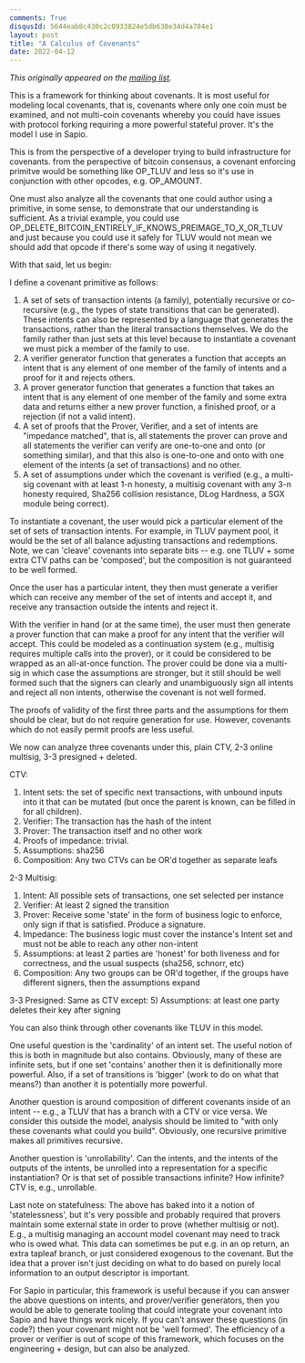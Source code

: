 ```yaml
---
comments: True
disqusId: 5644eab8c430c2c0933824e5db638e34d4a784e1 
layout: post
title: "A Calculus of Covenants"
date: 2022-04-12
---
```


_This originally appeared on the [mailing list](https://gnusha.org/pi/bitcoindev/CAD5xwhjBkKVuiPaRJZrsq+GcvSeht+SHvmmiH2MjnU2k1m_4gw@mail.gmail.com/)._

This is a framework for thinking about covenants. It is most useful for modeling local covenants, that is, covenants where only one coin must be examined, and not multi-coin covenants whereby you could have issues with protocol forking requiring a more powerful stateful prover. It's the model I use in Sapio.

This is from the perspective of a developer trying to build infrastructure for covenants. from the perspective of bitcoin consensus, a covenant enforcing primitve would be something like OP_TLUV and less so it's use in conjunction with other opcodes, e.g. OP_AMOUNT.

One must also analyze all the covenants that one could author using a primitive, in some sense, to demonstrate that our understanding is sufficient. As a trivial example, you could use OP_DELETE_BITCOIN_ENTIRELY_IF_KNOWS_PREIMAGE_TO_X_OR_TLUV and just because you could use it safely for TLUV would not mean we should add that opcode if there's some way of using it negatively.

With that said, let us begin:

I define a covenant primitive as follows:

1) A set of sets of transaction intents (a family), potentially recursive or co-recursive (e.g., the types of state transitions that can be generated). These intents can also be represented by a language that generates the transactions, rather than the literal transactions themselves. We do the family rather than just sets at this level because to instantiate a covenant we must pick a member of the family to use.
2) A verifier generator function that generates a function that accepts an intent that is any element of one member of the family of intents and a proof for it and rejects others.
3) A prover generator function that generates a function that takes an intent that is any element of one member of the family and some extra data and returns either a new prover function, a finished proof, or a rejection (if not a valid intent).
4) A set of proofs that the Prover, Verifier, and a set of intents are "impedance matched", that is, all statements the prover can prove and all statements the verifier can verify are one-to-one and onto (or something similar), and that this also is one-to-one and onto with one element of the intents (a set of transactions) and no other.
5) A set of assumptions under which the covenant is verified (e.g., a multi-sig covenant with at least 1-n honesty, a multisig covenant with any 3-n honesty required, Sha256 collision resistance, DLog Hardness, a SGX module being correct).

To instantiate a covenant, the user would pick a particular element of the set of sets of transaction intents. For example, in TLUV payment pool, it would be the set of all balance adjusting transactions and redemptions. Note, we can 'cleave' covenants into separate bits -- e.g. one TLUV + some extra CTV paths can be 'composed', but the composition is not guaranteed to be well formed.

Once the user has a particular intent, they then must generate a verifier which can receive any member of the set of intents and accept it, and receive any transaction outside the intents and reject it.

With the verifier in hand (or at the same time), the user must then generate a prover function that can make a proof for any intent that the verifier will accept. This could be modeled as a continuation system (e.g., multisig requires multiple calls into the prover), or it could be considered to be wrapped as an all-at-once function. The prover could be done via a multi-sig in which case the assumptions are stronger, but it still should be well formed such that the signers can clearly and unambiguously sign all intents and reject all non intents, otherwise the covenant is not well formed.

The proofs of validity of the first three parts and the assumptions for them should be clear, but do not require generation for use. However, covenants which do not easily permit proofs are less useful.

We now can analyze three covenants under this, plain CTV, 2-3 online multisig, 3-3 presigned + deleted.

CTV:
1) Intent sets: the set of specific next transactions, with unbound inputs into it that can be mutated (but once the parent is known, can be filled in for all children).
2) Verifier: The transaction has the hash of the intent
3) Prover: The transaction itself and no other work
4) Proofs of impedance: trivial.
5) Assumptions: sha256
6) Composition: Any two CTVs can be OR'd together as separate leafs

2-3 Multisig:
1) Intent: All possible sets of transactions, one set selected per instance
2) Verifier: At least 2 signed the transition
3) Prover: Receive some 'state' in the form of business logic to enforce, only sign if that is satisfied. Produce a signature.
4) Impedance: The business logic must cover the instance's Intent set and must not be able to reach any other non-intent
5) Assumptions: at least 2 parties are 'honest' for both liveness and for correctness, and the usual suspects (sha256, schnorr, etc)
6) Composition: Any two groups can be OR'd together, if the groups have different signers, then the assumptions expand

3-3 Presigned:
Same as CTV except:
5) Assumptions: at least one party deletes their key after signing


 You can also think through other covenants like TLUV in this model.

One useful question is the 'cardinality' of an intent set. The useful notion of this is both in magnitude but also contains. Obviously, many of these are infinite sets, but if one set 'contains' another then it is definitionally more powerful. Also, if a set of transitions is 'bigger' (work to do on what that means?) than another it is potentially more powerful.

Another question is around composition of different covenants inside of an intent -- e.g., a TLUV that has a branch with a CTV or vice versa. We consider this outside the model, analysis should be limited to "with only these covenants what could you build". Obviously, one recursive primitive makes all primitives recursive.

Another question is 'unrollability'. Can the intents, and the intents of the outputs of the intents, be unrolled into a representation for a specific instantiation? Or is that set of possible transactions infinite? How infinite? CTV is, e.g., unrollable.


Last note on statefulness: The above has baked into it a notion of 'statelessness', but it's very possible and probably required that provers maintain some external state in order to prove (whether multisig or not). E.g., a multisig managing an account model covenant may need to track who is owed what. This data can sometimes be put e.g. in an op return, an extra tapleaf branch, or just considered exogenous to the covenant. But the idea that a prover isn't just deciding on what to do based on purely local information to an output descriptor is important.


For Sapio in particular, this framework is useful because if you can answer the above questions on intents, and prover/verifier generators, then you would be able to generate tooling that could integrate your covenant into Sapio and have things work nicely. If you can't answer these questions (in code?) then your covenant might not be 'well formed'. The efficiency of a prover or verifier is out of scope of this framework, which focuses on the engineering + design, but can also be analyzed.